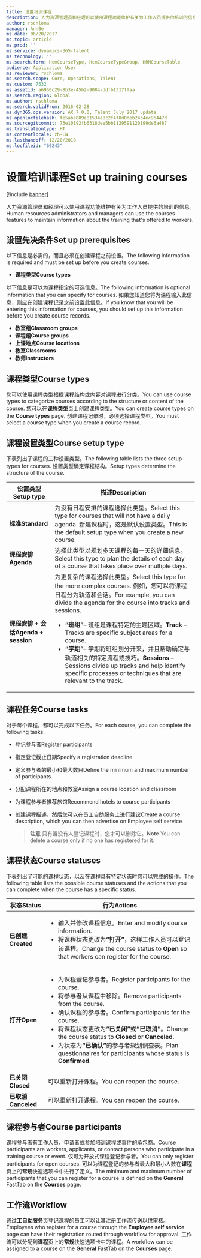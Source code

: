 ```yaml
---
title: 设置培训课程
description: 人力资源管理员和经理可以使用课程功能维护有关为工作人员提供的培训的信息。
author: rschloma
manager: AnnBe
ms.date: 06/20/2017
ms.topic: article
ms.prod: ''
ms.service: dynamics-365-talent
ms.technology: ''
ms.search.form: HcmCourseType, HcmCourseTypeGroup, HRMCourseTable
audience: Application User
ms.reviewer: rschloma
ms.search.scope: Core, Operations, Talent
ms.custom: 7532
ms.assetid: a6950c29-8b3e-45b2-9084-ddfb1317ffaa
ms.search.region: Global
ms.author: rschloma
ms.search.validFrom: 2016-02-28
ms.dyn365.ops.version: AX 7.0.0, Talent July 2017 update
ms.openlocfilehash: fe5abe889e81534a8c2f4f8d0deb2434ec96447d
ms.sourcegitcommit: 73e10192fb6318dee5bb1129591120199de6a487
ms.translationtype: HT
ms.contentlocale: zh-CN
ms.lasthandoff: 12/20/2018
ms.locfileid: "60243"
---
```

# <a name="set-up-training-courses"></a><span data-ttu-id="110ad-103">设置培训课程</span><span class="sxs-lookup"><span data-stu-id="110ad-103">Set up training courses</span></span>

[!include [banner](includes/banner.md)]

<span data-ttu-id="110ad-104">人力资源管理员和经理可以使用课程功能维护有关为工作人员提供的培训的信息。</span><span class="sxs-lookup"><span data-stu-id="110ad-104">Human resources administrators and managers can use the courses features to maintain information about the training that's offered to workers.</span></span>

 <a name="set-up-prerequisites"></a><span data-ttu-id="110ad-105"> 设置先决条件</span><span class="sxs-lookup"><span data-stu-id="110ad-105">Set up prerequisites</span></span>
---------------------

<span data-ttu-id="110ad-106">以下信息是必需的，而且必须在创建课程之前设置。</span><span class="sxs-lookup"><span data-stu-id="110ad-106">The following information is required and must be set up before you create courses.</span></span>
-   <span data-ttu-id="110ad-107">**课程类型**</span><span class="sxs-lookup"><span data-stu-id="110ad-107">**Course types**</span></span>

<span data-ttu-id="110ad-108">以下信息是可以为课程指定的可选信息。</span><span class="sxs-lookup"><span data-stu-id="110ad-108">The following information is optional information that you can specify for courses.</span></span> <span data-ttu-id="110ad-109">如果您知道您将为课程输入此信息，则应在创建课程记录之前设置此信息。</span><span class="sxs-lookup"><span data-stu-id="110ad-109">If you know that you will be entering this information for courses, you should set up this information before you create course records.</span></span>
-   <span data-ttu-id="110ad-110">**教室组**</span><span class="sxs-lookup"><span data-stu-id="110ad-110">**Classroom groups**</span></span>
-   <span data-ttu-id="110ad-111">**课程组**</span><span class="sxs-lookup"><span data-stu-id="110ad-111">**Course groups**</span></span>
-   <span data-ttu-id="110ad-112">**上课地点**</span><span class="sxs-lookup"><span data-stu-id="110ad-112">**Course locations**</span></span>
-   <span data-ttu-id="110ad-113">**教室**</span><span class="sxs-lookup"><span data-stu-id="110ad-113">**Classrooms**</span></span>
-   <span data-ttu-id="110ad-114">**教师**</span><span class="sxs-lookup"><span data-stu-id="110ad-114">**Instructors**</span></span>

## <a name="course-types"></a><span data-ttu-id="110ad-115">课程类型</span><span class="sxs-lookup"><span data-stu-id="110ad-115">Course types</span></span>
<span data-ttu-id="110ad-116">您可以使用课程类型根据课程结构或内容对课程进行分类。</span><span class="sxs-lookup"><span data-stu-id="110ad-116">You can use course types to categorize courses according to the structure or content of the course.</span></span> <span data-ttu-id="110ad-117">您可以在**课程类型**页上创建课程类型。</span><span class="sxs-lookup"><span data-stu-id="110ad-117">You can create course types on the **Course types** page.</span></span> <span data-ttu-id="110ad-118">创建课程记录时，必须选择课程类型。</span><span class="sxs-lookup"><span data-stu-id="110ad-118">You must select a course type when you create a course record.</span></span>

## <a name="course-setup-type"></a><span data-ttu-id="110ad-119">课程设置类型</span><span class="sxs-lookup"><span data-stu-id="110ad-119">Course setup type</span></span>
<span data-ttu-id="110ad-120">下表列出了课程的三种设置类型。</span><span class="sxs-lookup"><span data-stu-id="110ad-120">The following table lists the three setup types for courses.</span></span> <span data-ttu-id="110ad-121">设置类型确定课程结构。</span><span class="sxs-lookup"><span data-stu-id="110ad-121">Setup types determine the structure of the course.</span></span>

<table>
<thead>
<tr class="header">
<th><span data-ttu-id="110ad-122">设置类型</span><span class="sxs-lookup"><span data-stu-id="110ad-122">Setup type</span></span></th>
<th><span data-ttu-id="110ad-123">描述</span><span class="sxs-lookup"><span data-stu-id="110ad-123">Description</span></span></th>
</tr>
</thead>
<tbody>
<tr class="odd">
<td><span data-ttu-id="110ad-124"><strong>标准</strong></span><span class="sxs-lookup"><span data-stu-id="110ad-124"><strong>Standard</strong></span></span></td>
<td><span data-ttu-id="110ad-125">为没有日程安排的课程选择此类型。</span><span class="sxs-lookup"><span data-stu-id="110ad-125">Select this type for courses that will not have a daily agenda.</span></span> <span data-ttu-id="110ad-126">新建课程时，这是默认设置类型。</span><span class="sxs-lookup"><span data-stu-id="110ad-126">This is the default setup type when you create a new course.</span></span></td>
</tr>
<tr class="even">
<td><span data-ttu-id="110ad-127"><strong>课程安排</strong></span><span class="sxs-lookup"><span data-stu-id="110ad-127"><strong>Agenda</strong></span></span></td>
<td><span data-ttu-id="110ad-128">选择此类型以规划多天课程的每一天的详细信息。</span><span class="sxs-lookup"><span data-stu-id="110ad-128">Select this type to plan the details of each day of a course that takes place over multiple days.</span></span></td>
</tr>
<tr class="odd">
<td><span data-ttu-id="110ad-129"><strong>课程安排 + 会话</strong></span><span class="sxs-lookup"><span data-stu-id="110ad-129"><strong>Agenda + session</strong></span></span></td>
<td><span data-ttu-id="110ad-130">为更复杂的课程选择此类型。</span><span class="sxs-lookup"><span data-stu-id="110ad-130">Select this type for the more complex courses.</span></span> <span data-ttu-id="110ad-131">例如，您可以将课程日程分为轨道和会话。</span><span class="sxs-lookup"><span data-stu-id="110ad-131">For example, you can divide the agenda for the course into tracks and sessions.</span></span>
<ul>
<li><span data-ttu-id="110ad-132"><strong>“班组”</strong>– 班组是课程特定的主题区域。</span><span class="sxs-lookup"><span data-stu-id="110ad-132"><strong>Track</strong> – Tracks are specific subject areas for a course.</span></span></li>
<li><span data-ttu-id="110ad-133"><strong>“学期”</strong>– 学期将班组划分开来，并且帮助确定与轨道相关的特定流程或技巧。</span><span class="sxs-lookup"><span data-stu-id="110ad-133"><strong>Sessions</strong> – Sessions divide up tracks and help identify specific processes or techniques that are relevant to the track.</span></span></li>
</ul></td>
</tr>
</tbody>
</table>

## <a name="course-tasks"></a><span data-ttu-id="110ad-134">课程任务</span><span class="sxs-lookup"><span data-stu-id="110ad-134">Course tasks</span></span>
<span data-ttu-id="110ad-135">对于每个课程，都可以完成以下任务。</span><span class="sxs-lookup"><span data-stu-id="110ad-135">For each course, you can complete the following tasks.</span></span>
- <span data-ttu-id="110ad-136">登记参与者</span><span class="sxs-lookup"><span data-stu-id="110ad-136">Register participants</span></span>
- <span data-ttu-id="110ad-137">指定登记截止日期</span><span class="sxs-lookup"><span data-stu-id="110ad-137">Specify a registration deadline</span></span>
- <span data-ttu-id="110ad-138">定义参与者的最小和最大数目</span><span class="sxs-lookup"><span data-stu-id="110ad-138">Define the minimum and maximum number of participants</span></span>
- <span data-ttu-id="110ad-139">分配课程所在的地点和教室</span><span class="sxs-lookup"><span data-stu-id="110ad-139">Assign a course location and classroom</span></span>
- <span data-ttu-id="110ad-140">为课程参与者推荐旅馆</span><span class="sxs-lookup"><span data-stu-id="110ad-140">Recommend hotels to course participants</span></span>
- <span data-ttu-id="110ad-141">创建课程描述，然后您可以在员工自助服务上进行建议</span><span class="sxs-lookup"><span data-stu-id="110ad-141">Create a course description, which you can then advertise on Employee self service</span></span>

  ><span data-ttu-id="110ad-142">**注意** 只有当没有人登记课程时，您才可以删除它。</span><span class="sxs-lookup"><span data-stu-id="110ad-142">**Note** You can delete a course only if no one has registered for it.</span></span> 

## <a name="course-statuses"></a><span data-ttu-id="110ad-143">课程状态</span><span class="sxs-lookup"><span data-stu-id="110ad-143">Course statuses</span></span>
<span data-ttu-id="110ad-144">下表列出了可能的课程状态，以及在课程具有特定状态时您可以完成的操作。</span><span class="sxs-lookup"><span data-stu-id="110ad-144">The following table lists the possible course statuses and the actions that you can complete when the course has a specific status.</span></span>

<table>
<thead>
<tr class="header">
<th><span data-ttu-id="110ad-145">状态</span><span class="sxs-lookup"><span data-stu-id="110ad-145">Status</span></span></th>
<th><span data-ttu-id="110ad-146">行为</span><span class="sxs-lookup"><span data-stu-id="110ad-146">Actions</span></span></th>
</tr>
</thead>
<tbody>
<tr class="odd">
<td><span data-ttu-id="110ad-147"><strong>已创建</strong></span><span class="sxs-lookup"><span data-stu-id="110ad-147"><strong>Created</strong></span></span></td>
<td><ul>
<li><span data-ttu-id="110ad-148">输入并修改课程信息。</span><span class="sxs-lookup"><span data-stu-id="110ad-148">Enter and modify course information.</span></span></li>
<li><span data-ttu-id="110ad-149">将课程状态更改为<strong>“打开”</strong>，这样工作人员可以登记该课程。</span><span class="sxs-lookup"><span data-stu-id="110ad-149">Change the course status to <strong>Open</strong> so that workers can register for the course.</span></span></li>
</ul></td>
</tr>
<tr class="even">
<td><span data-ttu-id="110ad-150"><strong>打开</strong></span><span class="sxs-lookup"><span data-stu-id="110ad-150"><strong>Open</strong></span></span></td>
<td><ul>
<li><span data-ttu-id="110ad-151">为课程登记参与者。</span><span class="sxs-lookup"><span data-stu-id="110ad-151">Register participants for the course.</span></span></li>
<li><span data-ttu-id="110ad-152">将参与者从课程中移除。</span><span class="sxs-lookup"><span data-stu-id="110ad-152">Remove participants from the course.</span></span></li>
<li><span data-ttu-id="110ad-153">确认课程的参与者。</span><span class="sxs-lookup"><span data-stu-id="110ad-153">Confirm participants for the course.</span></span></li>
<li><span data-ttu-id="110ad-154">将课程状态更改为<strong>“已关闭”</strong>或<strong>“已取消”</strong>。</span><span class="sxs-lookup"><span data-stu-id="110ad-154">Change the course status to <strong>Closed</strong> or <strong>Canceled</strong>.</span></span></li>
<li><span data-ttu-id="110ad-155">为状态为<strong>“已确认”</strong>的参与者规划调查表。</span><span class="sxs-lookup"><span data-stu-id="110ad-155">Plan questionnaires for participants whose status is <strong>Confirmed</strong>.</span></span></li>
</ul></td>
</tr>
<tr class="odd">
<td><span data-ttu-id="110ad-156"><strong>已关闭</strong></span><span class="sxs-lookup"><span data-stu-id="110ad-156"><strong>Closed</strong></span></span></td>
<td><span data-ttu-id="110ad-157">可以重新打开课程。</span><span class="sxs-lookup"><span data-stu-id="110ad-157">You can reopen the course.</span></span></td>
</tr>
<tr class="even">
<td><span data-ttu-id="110ad-158"><strong>已取消</strong></span><span class="sxs-lookup"><span data-stu-id="110ad-158"><strong>Canceled</strong></span></span></td>
<td><span data-ttu-id="110ad-159">可以重新打开课程。</span><span class="sxs-lookup"><span data-stu-id="110ad-159">You can reopen the course.</span></span></td>
</tr>
</tbody>
</table>

## <a name="course-participants"></a><span data-ttu-id="110ad-160">课程参与者</span><span class="sxs-lookup"><span data-stu-id="110ad-160">Course participants</span></span>
<span data-ttu-id="110ad-161">课程参与者有工作人员、申请者或参加培训课程或事件的承包商。</span><span class="sxs-lookup"><span data-stu-id="110ad-161">Course participants are workers, applicants, or contact persons who participate in a training course or event.</span></span> <span data-ttu-id="110ad-162">仅可为开放式课程登记参与者。</span><span class="sxs-lookup"><span data-stu-id="110ad-162">You can only register participants for open courses.</span></span> <span data-ttu-id="110ad-163">可以为课程登记的参与者最大和最小人数在**课程**页上的**常规**快速选项卡中进行了定义。</span><span class="sxs-lookup"><span data-stu-id="110ad-163">The minimum and maximum number of participants that you can register for a course is defined on the **General** FastTab on the **Courses** page.</span></span>

<a name="workflow"></a><span data-ttu-id="110ad-164">工作流</span><span class="sxs-lookup"><span data-stu-id="110ad-164">Workflow</span></span>
--------

<span data-ttu-id="110ad-165">通过**工自助服务**页登记课程的员工可以让其注册工作流传送以供审核。</span><span class="sxs-lookup"><span data-stu-id="110ad-165">Employees who register for a course through the **Employee self service** page can have their registration routed through workflow for approval.</span></span>  <span data-ttu-id="110ad-166">工作流可以分配到**课程**页上的**常规**快速选项卡中的课程。</span><span class="sxs-lookup"><span data-stu-id="110ad-166">A workflow can be assigned to a course on the **General** FastTab on the **Courses** page.</span></span>





